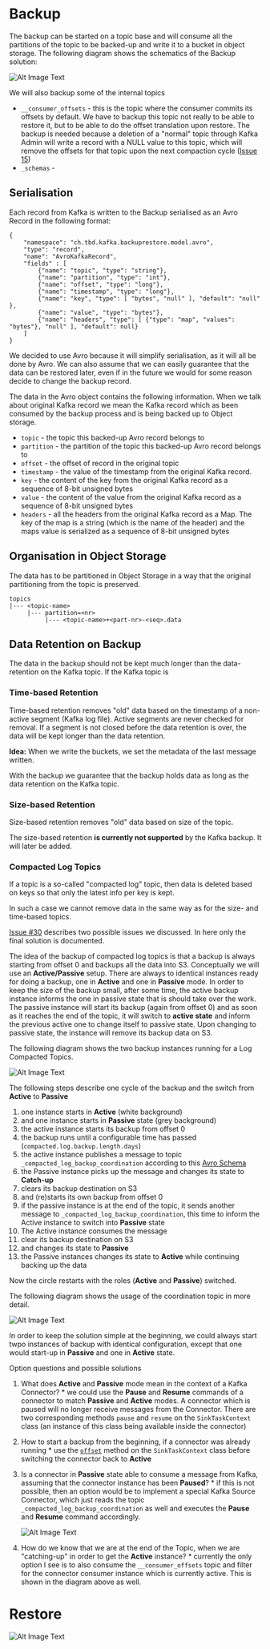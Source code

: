 # Backup

The backup can be started on a topic base and will consume all the partitions of the topic to be backed-up and write it to a bucket in object storage. The following diagram shows the schematics of the Backup solution:

![Alt Image Text](./images/backup.png "Backup")

We will also backup some of the internal topics

* `__consumer_offsets` - this is the topic where the consumer commits its offsets by default. We have to backup this topic not really to be able to restore it, but to be able to do the offset translation upon restore. The backup is needed because a deletion of a "normal" topic through Kafka Admin will write a record with a NULL value to this topic, which will remove the offsets for that topic upon the next compaction cycle ([Issue 15](https://github.com/TrivadisPF/kafka-backup/issues/15))
* `_schemas` - 

## Serialisation

Each record from Kafka is written to the Backup serialised as an Avro Record in the following format:

```
{
    "namespace": "ch.tbd.kafka.backuprestore.model.avro",
    "type": "record",
    "name": "AvroKafkaRecord",
    "fields" : [
        {"name": "topic", "type": "string"},
        {"name": "partition", "type": "int"},
        {"name": "offset", "type": "long"},
        {"name": "timestamp", "type": "long"},
        {"name": "key", "type": [ "bytes", "null" ], "default": "null" },
        {"name": "value", "type": "bytes"},
        {"name": "headers", "type": [ {"type": "map", "values": "bytes"}, "null" ], "default": null}
    ]
}
```

We decided to use Avro because it will simplify serialisation, as it will all be done by Avro. We can also assume that we can easily guarantee that the data can be restored later, even if in the future we would for some reason decide to change the backup record.

The data in the Avro object contains the following information. When we talk about original Kafka record we mean the Kafka record which as been consumed by the backup process and is being backed up to Object storage.

* `topic` - the topic this backed-up Avro record belongs to
* `partition` - the partition of the topic this backed-up Avro record belongs to
* `offset` - the offset of record in the original topic
* `timestamp` - the value of the timestamp from the original Kafka record.
* `key` - the content of the key from the original Kafka record as a sequence of 8-bit unsigned bytes
* `value` - the content of the value from the original Kafka record as a sequence of 8-bit unsigned bytes
* `headers` - all the headers from the original Kafka record as a Map. The key of the map is a string (which is the name of the header) and the maps value is serialized as a sequence of 8-bit unsigned bytes

## Organisation in Object Storage

The data has to be partitioned in Object Storage in a way that the original partitioning from the topic is preserved.

```
topics
|--- <topic-name>
     |--- partition=<nr>
          |--- <topic-name>+<part-nr>-<seq>.data
```


## Data Retention on Backup

The data in the backup should not be kept much longer than the data-retention on the Kafka topic. If the Kafka topic is 

### Time-based Retention

Time-based retention removes "old" data based on the timestamp of a non-active segment (Kafka log file). Active segments are never checked for removal. If a segment is not closed before the data retention is over, the data will be kept longer than the data retention. 

**Idea:** When we write the buckets, we set the metadata of the last message written. 

With the backup we guarantee that the backup holds data as long as the data retention on the Kafka topic. 
### Size-based Retention

Size-based retention removes "old" data based on size of the topic.

The size-based retention **is currently not supported** by the Kafka backup. It will later be added.

### Compacted Log Topics

If a topic is a so-called "compacted log" topic, then data is deleted based on keys so that only the latest info per key is kept.

In such a case we cannot remove data in the same way as for the size- and time-based topics.

[Issue #30](https://github.com/TrivadisPF/kafka-backup/issues/30) describes two possible issues we discussed. In here only the final solution is documented. 

The idea of the backup of compacted log topics is that a backup is always starting from offset 0 and backups all the data into S3. Conceptually we will use an **Active/Passive** setup. There are always to identical instances ready for doing a backup, one in **Active** and one in **Passive** mode. In order to keep the size of the backup small, after some time, the active backup instance informs the one in passive state that is should take over the work. The passive instance will start its backup (again from offset 0) and as soon as it reaches the end of the topic, it will switch to **active state** and inform the previous active one to change itself to passive state. Upon changing to passive state, the instance will remove its backup data on S3.  

The following diagram shows the two backup instances running for a Log Compacted Topics. 

![Alt Image Text](./images/backup-log-compacted.png "Handling Log Compacted topics")

The following steps describe one cycle of the backup and the switch from **Active** to **Passive**

 1. one instance starts in **Active** (white background) 
 2. and one instance starts in **Passive** state (grey background)
 3. the active instance starts its backup from offset 0 
 4. the backup runs until a configurable time has passed (`compacted.log.backup.length.days`)
 5. the active instance publishes a message to topic `_compacted_log_backup_coordination` according to this [Avro Schema](../src/main/avro/AvroCompatedLogBackupCoordination-v1.0.avsc)
 6. the Passive instance picks up the message and changes its state to **Catch-up**
 7. clears its backup destination on S3 
 8. and (re)starts its own backup from offset 0
 9. if the passive instance is at the end of the topic, it sends another message to `_compacted_log_backup_coordination`, this time to inform the Active instance to switch into **Passive** state
 10. The Active instance consumes the message 
 11. clear its backup destination on S3
 12. and changes its state to **Passive**
 13. the Passive instances changes its state to **Active** while continuing backing up the data

Now the circle restarts with the roles (**Active** and **Passive**) switched.

The following diagram shows the usage of the coordination topic in more detail. 

![Alt Image Text](./images/backup-log-compacted-coord.png "Handling Log Compacted topics")


In order to keep the solution simple at the beginning, we could always start twpo instances of backup with identical configuration, except that one would start-up in **Passive** and one in **Active** state. 

Option questions and possible solutions

  1. What does **Active** and **Passive** mode mean in the context of a Kafka Connector?
    * we could use the **Pause** and **Resume** commands of a connector to match **Passive** and **Active** modes. A connector which is paused will no longer receive messages from the Connector. There are two corresponding methods `pause` and `resume` on the `SinkTaskContext` class (an instance of this class being available inside the connector)	
  2. How to start a backup from the beginning, if a connector was already running
    * use the [`offset`](http://raovat2.champhay.com/apache/kafka/2.2.1/javadoc/org/apache/kafka/connect/sink/SinkTaskContext.html#offset-java.util.Map) method on the `SinkTaskContext` class before switching the connector back to **Active**

  3. Is a connector in **Passive** state able to consume a message from Kafka, assuming that the connector instance has been **Paused**?
    * if this is not possible, then an option would be to implement a special Kafka Source Connector, which just reads the topic  `_compacted_log_backup_coordination` as well and executes the **Pause** and **Resume** command accordingly.

 		![Alt Image Text](./images/backup-log-compacted-state-coord.png "Handling Log Compacted topics")

  4. How do we know that we are at the end of the Topic, when we are "catching-up" in order to get the **Active** instance?
    * currently the only option I see is to also consume the `__consumer_offsets` topic and filter for the connector consumer instance which is currently active. This is shown in the diagram above as well. 



# Restore

![Alt Image Text](./images/restore.png "Restore")

